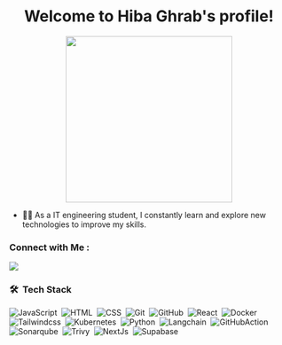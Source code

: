 

<h1 align="center">
  Welcome to Hiba Ghrab's profile!
</h1>


<!-- Typing SVG by DenverCoder1 - https://github.com/DenverCoder1/readme-typing-svg -->
<p align="center">
  <a href="https://github.com/DenverCoder1/readme-typing-svg">
    <img src="https://i.giphy.com/media/v1.Y2lkPTc5MGI3NjExd21ncWNhYXcxNG40NmV5eGVqMHZuOWdvbDEzM2txdWExYWg3dW5zYyZlcD12MV9pbnRlcm5hbF9naWZfYnlfaWQmY3Q9Zw/6gCAD8vSXMSg7aYmJH/giphy.gif" width="300"/>
  </a>
</p>


- 👨‍💻 As a  IT engineering student, I constantly learn and explore new technologies to improve my skills.




### Connect with Me :

<a href="https://www.linkedin.com/in/hiba-ghrab-6618b6249/" target="_blank"><img src="https://img.shields.io/badge/-Hiba%20Ghrab-0077B5?style=for-the-badge&logo=Linkedin&logoColor=white"/></a>

### 🛠 &nbsp;Tech Stack
![JavaScript](https://img.shields.io/badge/-JavaScript-05122A?style=flat&logo=javascript)&nbsp;
![HTML](https://img.shields.io/badge/-HTML-05122A?style=flat&logo=HTML5)&nbsp;
![CSS](https://img.shields.io/badge/-CSS-05122A?style=flat&logo=CSS3&logoColor=1572B6)&nbsp;
![Git](https://img.shields.io/badge/-Git-05122A?style=flat&logo=git)&nbsp;
![GitHub](https://img.shields.io/badge/-GitHub-05122A?style=flat&logo=github)&nbsp;
![React](https://img.shields.io/badge/-React-05122A?style=flat&logo=react)&nbsp;
![Docker](https://img.shields.io/badge/-Docker-05122A?style=flat&logo=docker)&nbsp;
![Tailwindcss](https://img.shields.io/badge/-Tailwindcss-05122A?style=flat&logo=tailwindcss)&nbsp;
![Kubernetes](https://img.shields.io/badge/-Kubernetes-05122A?style=flat&logo=kubernetes)&nbsp;
![Python](https://img.shields.io/badge/-Python-05122A?style=flat&logo=python)&nbsp;
![Langchain](https://img.shields.io/badge/-Langchain-05122A?style=flat&logo=langchain)&nbsp;
![GitHubAction](https://img.shields.io/badge/-GitHubAction-05122A?style=flat&logo=githubaction)&nbsp;
![Sonarqube](https://img.shields.io/badge/-Sonarqube-05122A?style=flat&logo=sonarqube)&nbsp;
![Trivy](https://img.shields.io/badge/-Trivy-05122A?style=flat&logo=trivy)&nbsp;
![NextJs](https://img.shields.io/badge/-Nextjs-05122A?style=flat&logo=next)&nbsp;
![Supabase](https://img.shields.io/badge/-Supabase-05122A?style=flat&logo=supabase)&nbsp;
<!--
![Node.js](https://img.shields.io/badge/-Node.js-05122A?style=flat&logo=node.js&logoColor=339933)&nbsp;
![Sass](https://img.shields.io/badge/-Sass-05122A?style=flat&logo=sass)&nbsp;
![GraphQL](https://img.shields.io/badge/-GraphQL-05122A?style=flat&logo=GraphQL)&nbsp;
![MongoDB](https://img.shields.io/badge/-MongoDB-05122A?style=flat&logo=MongoDB)&nbsp;
![Python](https://img.shields.io/badge/-Python%20-05122A?style=flat&logo=python)&nbsp;
-->


